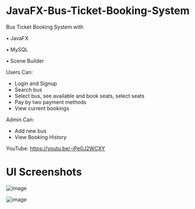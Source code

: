 # JavaFX-Bus-Ticket-Booking-System

Bus Ticket Booking System with

•	JavaFX

•	MySQL

•	Scene Builder


Users Can:

*	Login and Signup
*	Search bus
*	Select bus, see available and book seats, select seats
*	Pay by two payment methods
*	View current bookings


Admin Can:
*	Add new bus
*	View Booking History

YouTube: https://youtu.be/-iPe0J2WCXY

# UI Screenshots
![image](https://user-images.githubusercontent.com/87283264/152427678-de289d9b-3386-4237-a3cd-239a1f8faab4.png)


![image](https://user-images.githubusercontent.com/87283264/152426822-e81affd3-584e-447b-91e5-2206872a30c5.png)
